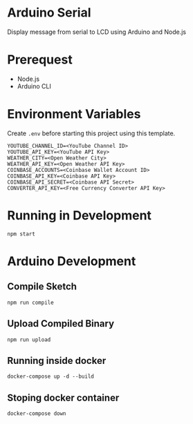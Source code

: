 # Arduino Serial

Display message from serial to LCD using Arduino and Node.js

# Prerequest

* Node.js
* Arduino CLI

# Environment Variables

Create `.env` before starting this project using this template.

```
YOUTUBE_CHANNEL_ID=<YouTube Channel ID>
YOUTUBE_API_KEY=<YouTube API Key>
WEATHER_CITY=<Open Weather City>
WEATHER_API_KEY=<Open Weather API Key>
COINBASE_ACCOUNTS=<Coinbase Wallet Account ID>
COINBASE_API_KEY=<Coinbase API Key>
COINBASE_API_SECRET=<Coinbase API Secret>
CONVERTER_API_KEY=<Free Currency Converter API Key>
```

# Running in Development

```
npm start
```

# Arduino Development

## Compile Sketch

```
npm run compile
```

## Upload Compiled Binary

```
npm run upload
```

## Running inside docker

```
docker-compose up -d --build
```

## Stoping docker container

```
docker-compose down
```